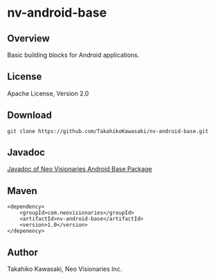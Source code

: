 nv-android-base
===============

Overview
--------

Basic building blocks for Android applications.


License
-------

Apache License, Version 2.0


Download
--------

    git clone https://github.com/TakahikoKawasaki/nv-android-base.git


Javadoc
-------

[Javadoc of Neo Visionaries Android Base Package](http://TakahikoKawasaki.github.com/nv-android-base/)


Maven
-----

    <dependency>
        <groupId>com.neovisionaries</groupId>
        <artifactId>nv-android-base</artifactId>
        <version>1.0</version>
    </depenency>


Author
------

Takahiko Kawasaki, Neo Visionaries Inc.

